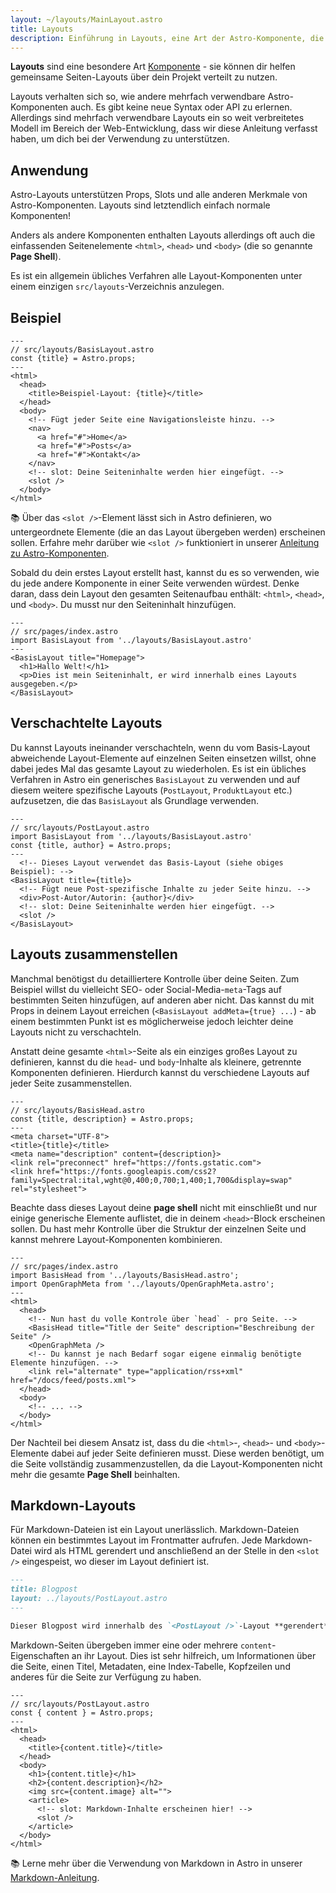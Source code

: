 ```yaml
---
layout: ~/layouts/MainLayout.astro
title: Layouts
description: Einführung in Layouts, eine Art der Astro-Komponente, die für gemeinsame Layouts auf verschiedenen Seiten verwendet wird.
---
```


**Layouts** sind eine besondere Art [Komponente](/de/core-concepts/astro-components) - sie können dir helfen gemeinsame Seiten-Layouts über dein Projekt verteilt zu nutzen.

Layouts verhalten sich so, wie andere mehrfach verwendbare Astro-Komponenten auch. Es gibt keine neue Syntax oder API zu erlernen. Allerdings sind mehrfach verwendbare Layouts ein so weit verbreitetes Modell im Bereich der Web-Entwicklung, dass wir diese Anleitung verfasst haben, um dich bei der Verwendung zu unterstützen.

## Anwendung

Astro-Layouts unterstützen Props, Slots und alle anderen Merkmale von Astro-Komponenten. Layouts sind letztendlich einfach normale Komponenten!

Anders als andere Komponenten enthalten Layouts allerdings oft auch die einfassenden Seitenelemente `<html>`, `<head>` und `<body>` (die so genannte **Page Shell**).

Es ist ein allgemein übliches Verfahren alle Layout-Komponenten unter einem einzigen `src/layouts`-Verzeichnis anzulegen.

## Beispiel

```astro
---
// src/layouts/BasisLayout.astro
const {title} = Astro.props;
---
<html>
  <head>
    <title>Beispiel-Layout: {title}</title>
  </head>
  <body>
    <!-- Fügt jeder Seite eine Navigationsleiste hinzu. -->
    <nav>
      <a href="#">Home</a>
      <a href="#">Posts</a>
      <a href="#">Kontakt</a>
    </nav>
    <!-- slot: Deine Seiteninhalte werden hier eingefügt. -->
    <slot />
  </body>
</html>
```

📚 Über das `<slot />`-Element lässt sich in Astro definieren, wo untergeordnete Elemente (die an das Layout übergeben werden) erscheinen sollen. Erfahre mehr darüber wie `<slot />` funktioniert in unserer [Anleitung zu Astro-Komponenten](/de/core-concepts/astro-components).

Sobald du dein erstes Layout erstellt hast, kannst du es so verwenden, wie du jede andere Komponente in einer Seite verwenden würdest. Denke daran, dass dein Layout den gesamten Seitenaufbau enthält: `<html>`, `<head>`, und `<body>`. Du musst nur den Seiteninhalt hinzufügen.

```astro
---
// src/pages/index.astro
import BasisLayout from '../layouts/BasisLayout.astro'
---
<BasisLayout title="Homepage">
  <h1>Hallo Welt!</h1>
  <p>Dies ist mein Seiteninhalt, er wird innerhalb eines Layouts ausgegeben.</p>
</BasisLayout>
```

## Verschachtelte Layouts

Du kannst Layouts ineinander verschachteln, wenn du vom Basis-Layout abweichende Layout-Elemente auf einzelnen Seiten einsetzen willst, ohne dabei jedes Mal das gesamte Layout zu wiederholen. Es ist ein übliches Verfahren in Astro ein generisches `BasisLayout` zu verwenden und auf diesem weitere spezifische Layouts (`PostLayout`, `ProduktLayout` etc.) aufzusetzen, die das `BasisLayout` als Grundlage verwenden.

```astro
---
// src/layouts/PostLayout.astro
import BasisLayout from '../layouts/BasisLayout.astro'
const {title, author} = Astro.props;
---
  <!-- Dieses Layout verwendet das Basis-Layout (siehe obiges Beispiel): -->
<BasisLayout title={title}>
  <!-- Fügt neue Post-spezifische Inhalte zu jeder Seite hinzu. -->
  <div>Post-Autor/Autorin: {author}</div>
  <!-- slot: Deine Seiteninhalte werden hier eingefügt. -->
  <slot />
</BasisLayout>
```

## Layouts zusammenstellen

Manchmal benötigst du detailliertere Kontrolle über deine Seiten. Zum Beispiel willst du vielleicht SEO- oder Social-Media-`meta`-Tags auf bestimmten Seiten hinzufügen, auf anderen aber nicht. Das kannst du mit Props in deinem Layout erreichen (`<BasisLayout addMeta={true} ...`) - ab einem bestimmten Punkt ist es möglicherweise jedoch leichter deine Layouts nicht zu verschachteln.

Anstatt deine gesamte `<html>`-Seite als ein einziges großes Layout zu definieren, kannst du die `head`- und `body`-Inhalte als kleinere, getrennte Komponenten definieren. Hierdurch kannst du verschiedene Layouts auf jeder Seite zusammenstellen.

```astro
---
// src/layouts/BasisHead.astro
const {title, description} = Astro.props;
---
<meta charset="UTF-8">
<title>{title}</title>
<meta name="description" content={description}>
<link rel="preconnect" href="https://fonts.gstatic.com">
<link href="https://fonts.googleapis.com/css2?family=Spectral:ital,wght@0,400;0,700;1,400;1,700&display=swap" rel="stylesheet">
```

Beachte dass dieses Layout deine **page shell** nicht mit einschließt und nur einige generische Elemente auflistet, die in deinem `<head>`-Block erscheinen sollen. Du hast mehr Kontrolle über die Struktur der einzelnen Seite und kannst mehrere Layout-Komponenten kombinieren.

```astro
---
// src/pages/index.astro
import BasisHead from '../layouts/BasisHead.astro';
import OpenGraphMeta from '../layouts/OpenGraphMeta.astro';
---
<html>
  <head>
    <!-- Nun hast du volle Kontrole über `head` - pro Seite. -->
    <BasisHead title="Title der Seite" description="Beschreibung der Seite" />
    <OpenGraphMeta />
    <!-- Du kannst je nach Bedarf sogar eigene einmalig benötigte Elemente hinzufügen. -->
    <link rel="alternate" type="application/rss+xml" href="/docs/feed/posts.xml">
  </head>
  <body>
    <!-- ... -->
  </body>
</html>
```

Der Nachteil bei diesem Ansatz ist, dass du die `<html>`-, `<head>`- und `<body>`-Elemente dabei auf jeder Seite definieren musst. Diese werden benötigt, um die Seite vollständig zusammenzustellen, da die Layout-Komponenten nicht mehr die gesamte **Page Shell** beinhalten.

## Markdown-Layouts

Für Markdown-Dateien ist ein Layout unerlässlich. Markdown-Dateien können ein bestimmtes Layout im Frontmatter aufrufen. Jede Markdown-Datei wird als HTML gerendert und anschließend an der Stelle in den `<slot />` eingespeist, wo dieser im Layout definiert ist.

```markdown
---
title: Blogpost
layout: ../layouts/PostLayout.astro
---

Dieser Blogpost wird innerhalb des `<PostLayout />`-Layout **gerendert**.
```

Markdown-Seiten übergeben immer eine oder mehrere `content`-Eigenschaften an ihr Layout. Dies ist sehr hilfreich, um Informationen über die Seite, einen Titel, Metadaten, eine Index-Tabelle, Kopfzeilen und anderes für die Seite zur Verfügung zu haben.

```astro
---
// src/layouts/PostLayout.astro
const { content } = Astro.props;
---
<html>
  <head>
    <title>{content.title}</title>
  </head>
  <body>
    <h1>{content.title}</h1>
    <h2>{content.description}</h2>
    <img src={content.image} alt="">
    <article>
      <!-- slot: Markdown-Inhalte erscheinen hier! -->
      <slot />
    </article>
  </body>
</html>
```

📚 Lerne mehr über die Verwendung von Markdown in Astro in unserer [Markdown-Anleitung](/guides/markdown-content).

